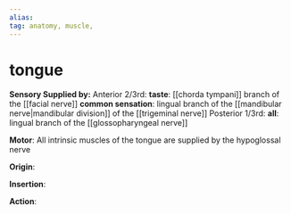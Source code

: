 ```yaml
---
alias: 
tag: anatomy, muscle, 
---
```


# tongue

**Sensory Supplied by:**
	Anterior 2/3rd: 
		**taste**: [[chorda tympani]] branch of the [[facial nerve]]
		**common sensation**: lingual branch of the [[mandibular nerve|mandibular division]] of the [[trigeminal nerve]]
	Posterior 1/3rd: 
		**all**: lingual branch of the [[glossopharyngeal nerve]]

**Motor**:
	All intrinsic muscles of the tongue are supplied by the hypoglossal nerve

**Origin**: 


**Insertion**: 


**Action**: 